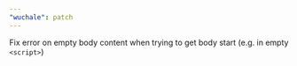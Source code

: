```yaml
---
"wuchale": patch
---
```


Fix error on empty body content when trying to get body start (e.g. in empty `<script>`)
